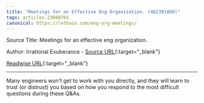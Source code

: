 ```yaml
---
title: "Meetings for an Effective Eng Organization. (462391000)"
tags: articles-23608765
canonical: https://lethain.com/eng-org-meetings/
---
```


Source Title: Meetings for an effective eng organization.

Author: Irrational Exuberance - [Source URL](https://lethain.com/eng-org-meetings/){:target="_blank"}

[Readwise URL](https://readwise.io/open/462391000){:target="_blank"}

---

Many engineers won’t get to work with you directly, and they will learn to trust (or distrust) you based on how you respond to the most difficult questions during these Q&As.
